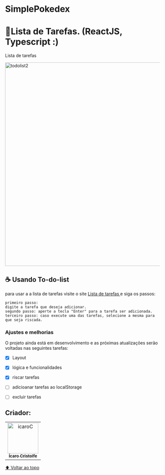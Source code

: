 # SimplePokedex

<h1>🔰Lista de Tarefas. (ReactJS, Typescript :)</h1>
<p>Lista de tarefas </p>

<a data-flickr-embed="true" href="https://www.flickr.com/photos/196553482@N03/52560328172/in/dateposted-public/" title="todolist2"><img src="https://live.staticflickr.com/65535/52560328172_2682b2a23c_o.png" width="1365" height="663" alt="todolist2"></a>


## ☕ Usando To-do-list
para usar a a lista de tarefas visite o  site <a href="https://to-do-list-cristolfe.netlify.app/">Lista de tarefas </a> e siga os passos:

```
primeiro passo:
digite a tarefa que deseja adicionar.
segundo passo: aperte a tecla "Enter" para a tarefa ser adicionada.
terceiro passo: caso execute uma das tarefas, selecione a mesma para que seja riscada.
```

### Ajustes e melhorias

O projeto ainda está em desenvolvimento e as próximas atualizações serão voltadas nas seguintes tarefas:

- [x] Layout
- [x] lógica e funcionalidades
- [x] riscar tarefas
- [ ] adicioanar tarefas ao localStorage
- [ ] excluir tarefas


## Criador:

<table>
  <tr>
    <td align="center">
      <a href="https://www.linkedin.com/in/%C3%ADcaro-cristolfe-0b8104197/" target="_blanked">
        <img src="https://i.ibb.co/52ySbfP/icaroC.jpg" alt="icaroC" border="0" width= "100px"/><br>
        <sub>
          <b>Ícaro Cristolfe</b>
        </sub>
      </a>
    </td>
  </tr>
</table>



[⬆ Voltar ao topo](#SimplePokedex)<br>
